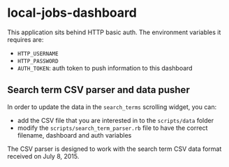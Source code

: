 # local-jobs-dashboard

This application sits behind HTTP basic auth.
The environment variables it requires are:

* `HTTP_USERNAME`
* `HTTP_PASSWORD`
* `AUTH_TOKEN`: auth token to push information to this dashboard

## Search term CSV parser and data pusher

In order to update the data in the `search_terms` scrolling widget, you can:
- add the CSV file that you are interested in to the `scripts/data` folder
- modify the `scripts/search_term_parser.rb` file to have the correct filename, dashboard and auth variables

The CSV parser is designed to work with the search term CSV data format received on July 8, 2015. 

